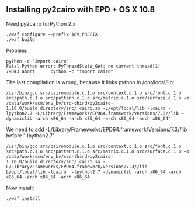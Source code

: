 

Installing py2cairo with EPD + OS X 10.8
-----------------------------------------

Need py2cairo forPython 2.x

    ./waf configure --prefix $BV_PREFIX
    ./waf build

Problem:

    python -c "import cairo"       
    Fatal Python error: PyThreadState_Get: no current thread[1]    
    79043 abort      python -c "import cairo"

The last compilation is wrong, because it links python in /opt/local/lib:

    /usr/bin/gcc src/cairomodule.c.1.o src/context.c.1.o src/font.c.1.o src/path.c.1.o src/pattern.c.1.o src/matrix.c.1.o src/surface.c.1.o -o /data/work/scm/env_bv/src-third/py2cairo-1.10.0/build_directory/src/_cairo.so -L/opt/local/lib -lcairo -lpython2.7 -L/Library/Frameworks/EPD64.framework/Versions/7.3//lib -dynamiclib -arch x86_64 -arch x86_64 -arch x86_64 -arch x86_64'

We need to add -L/Library/Frameworks/EPD64.framework/Versions/7.3//lib  before '-lpython2.7' 

    /usr/bin/gcc src/cairomodule.c.1.o src/context.c.1.o src/font.c.1.o src/path.c.1.o src/pattern.c.1.o src/matrix.c.1.o src/surface.c.1.o -o /data/work/scm/env_bv/src-third/py2cairo-1.10.0/build_directory/src/_cairo.so -L/Library/Frameworks/EPD64.framework/Versions/7.3//lib -L/opt/local/lib -lcairo  -lpython2.7 -dynamiclib -arch x86_64 -arch x86_64 -arch x86_64 -arch x86_64

Now install:
    
    ./waf install
